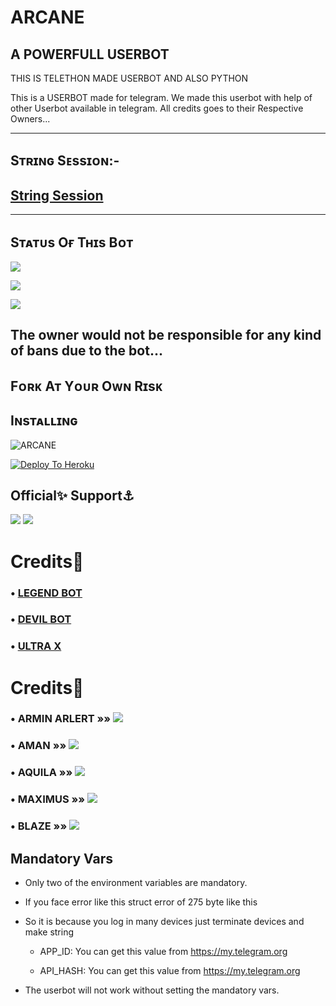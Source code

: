 # ARCANE

## A POWERFULL USERBOT 
THIS IS TELETHON MADE USERBOT AND ALSO PYTHON

This is a USERBOT made for telegram. We made this userbot  with help of  other Userbot available in telegram. All credits goes to their Respective Owners...

------------------------------------------------

## Sᴛʀɪɴɢ Sᴇssɪᴏɴ:-

## [String Session](https://replit.com/@OP120/OPBot#main.py)

-------------------------------------------------

## Sᴛᴀᴛᴜs Oғ Tʜɪs Bᴏᴛ
<p align="left"><a href="https://github.com/OP120/ARCANE-USERBOT/Network/members"><img src="https://img.shields.io/github/forks/majid-nex/nextron-bot?label=Forks&logoColor=pink&style=social"></a><p align="left"><a href="https://github.com/OP120/ARCANE-USERBOT/stargazers"><img src="https://img.shields.io/badge/OP-OP--USERBOT-red"></a><p align="left"><a href="https://github.com/OP120/ARCANE-USERBOT"><img src="https://img.shields.io/badge/OP-OP--USERBOT-red"></a>

## The owner would not be responsible for any kind of bans due to the bot...
## Fᴏʀᴋ Aᴛ Yᴏᴜʀ Oᴡɴ Rɪsᴋ
## Iɴsᴛᴀʟʟɪɴɢ

![ARCANE](https://telegra.ph/file/91d386b1f7db6c76abf80.jpg)

[![Deploy To Heroku](https://www.herokucdn.com/deploy/button.svg)](https://dashboard.heroku.com/new?button-url=https%3A%2F%2Fgithub.com%2FOP120%2Heroku-Setup&template=https%3A%2F%2Fgithub.com%2FOP120%2FHeroku-Setup)
 
 
 ## Official✨ Support⚓
<a href="https://t.me/OP_Bot_Updates"><img src="https://img.shields.io/badge/Join-Support%20Channel-red.svg?style=for-the-badge&logo=Telegram"></a>
<a href="https://t.me/OP_Bot_Support"><img src="https://img.shields.io/badge/Join-Support%20Group-blue.svg?style=for-the-badge&logo=Telegram"></a>


 # Credits🤖
### • [LEGEND BOT](https://github.com/TeamLEGENDX/LegendBOT)

### • [DEVIL BOT](https://github.com/lucifeermorningstar/Devil)

### • [ULTRA X](https://github.com/ULTRA-OP/ULTRA-X)

# Credits👤
### • ARMIN ARLERT   »»  <a href="https://github.com/ryukmadox" alt="ARMIN"> <img src="https://img.shields.io/badge/ARMIN-30302f?logo=github" /></a>

### • AMAN   »»  <a href="https://github.com/amanpandey7647" alt="AMAN"> <img src="https://img.shields.io/badge/AMAN-30302f?logo=github" /></a>

### • AQUILA   »»  <a href="https://github.com/Aquila-14" alt="AQUILA"> <img src="https://img.shields.io/badge/AQUILA-30302f?logo=github" /></a>

### • MAXIMUS   »»  <a href="https://github.com/MAXIMUSOP" alt="MAXIMUS"> <img src="https://img.shields.io/badge/MAXIMUS-30302f?logo=github" /></a>

### • BLAZE   »»  <a href="https://github.com/bot-support" alt="BLAZE"> <img src="https://img.shields.io/badge/BLAZE-30302f?logo=github" /></a>

## Mandatory Vars

- Only two of the environment variables are mandatory.

- If you face error like this struct error of 275 byte like this 
- So it is because you log in many devices just terminate devices and make string

    - APP_ID:   You can get this value from https://my.telegram.org

    - API_HASH:   You can get this value from https://my.telegram.org

- The userbot will not work without setting the mandatory vars.
